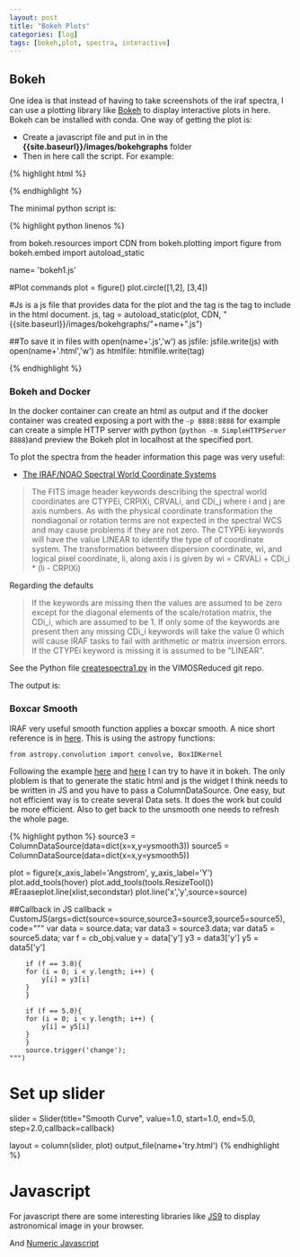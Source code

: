 ```yaml
---
layout: post
title: "Bokeh Plots"
categories: [log]
tags: [bokeh,plot, spectra, interactive]
---
```


## Bokeh

One idea is that instead of having to take screenshots of the iraf spectra, I can use a plotting library like [Bokeh](http://bokeh.pydata.org/en/latest/) to display interactive plots in here. Bokeh can be installed with conda. One way of getting the plot is:

* Create a javascript file and put in in the **{{site.baseurl}}/images/bokehgraphs** folder
* Then in here call the script. For example:

{% highlight html %}
<script
    src="{{site.baseurl}}/images/bokehgraphs/bokeh1.js"
    id="deab7ab7-b894-4eb4-81be-488c6d136d17"
    data-bokeh-model-id="5dcc4051-f29b-439a-8c65-43090c7bab7c"
    data-bokeh-doc-id="d572a467-6563-4a98-859c-4e5242fa207f"
></script>
{% endhighlight %}


The minimal python script is:

{% highlight python linenos %}

from bokeh.resources import CDN
from bokeh.plotting import figure
from bokeh.embed import autoload_static

name= 'bokeh1.js'

#Plot commands
plot = figure()
plot.circle([1,2], [3,4])

#Js is a js file that provides data for the plot and the tag is the tag to include in the html document.
js, tag = autoload_static(plot, CDN, "{{site.baseurl}}/images/bokehgraphs/"+name+".js")

##To save it in files
with open(name+'.js','w') as jsfile:
	jsfile.write(js)
with open(name+'.html','w') as htmlfile:
	htmlfile.write(tag)

{% endhighlight %}


### Bokeh and Docker

In the docker container can create an html as output and if the docker container was created exposing a port with the `-p 8888:8888` for example can create a simple HTTP server with python (`python -m SimpleHTTPServer 8888`)and preview the Bokeh plot in localhost at the specified port.  


To plot the spectra from the header information this page was very useful:

* [The IRAF/NOAO Spectral World Coordinate Systems](http://stsdas.stsci.edu/cgi-bin/gethelp.cgi?specwcs)

> The FITS image header keywords describing the spectral world coordinates are CTYPEi, CRPIXi, CRVALi, and CDi_j where i and j are axis numbers. As with the physical coordinate transformation the nondiagonal or rotation terms are not expected in the spectral WCS and may cause problems if they are not zero. The CTYPEi keywords will have the value LINEAR to identify the type of of coordinate system. The transformation between dispersion coordinate, wi, and logical pixel coordinate, li, along axis i is given by  wi = CRVALi + CDi_i * (li - CRPIXi)

Regarding the defaults

> If the keywords are missing then the values are assumed to be zero except for the diagonal elements of the scale/rotation matrix, the CDi_i, which are assumed to be 1. If only some of the keywords are present then any missing CDi_i keywords will take the value 0 which will cause IRAF tasks to fail with arithmetic or matrix inversion errors. If the CTYPEi keyword is missing it is assumed to be "LINEAR".


See the Python file [createspectra1.py](https://github.com/manuelmarcano22/VIMOSReduced/blob/master/cx0025/createspectra1.py) in the VIMOSReduced git repo. 


The output is:

<script
    src="{{site.baseurl}}/images/bokehgraphs/spectraap2cx25.js"
    id="f7e81da9-3760-4cb2-a8bb-2a33f908d8c3"
    data-bokeh-model-id="60f28dc8-0f87-48c3-9143-a19cac57a213"
    data-bokeh-doc-id="4db13c27-df1f-4859-b48e-332b7b666604"
></script>



### Boxcar Smooth

IRAF very useful smooth function applies a boxcar smooth. A nice short reference is in [here](http://joseph-long.com/writing/AstroPy-boxcar/). This is using the astropy functions:

`from astropy.convolution import convolve, Box1DKernel`

Following the example [here](https://demo.bokehplots.com/apps/sliders) and [here](https://github.com/bokeh/bokeh/blob/master/examples/app/sliders.py) I can try to have it in bokeh. The only ploblem is that to generate the static html and js the widget I think needs to be written in JS and you have to pass a ColumnDataSource. One easy, but not efficient way is to create several Data sets. It does the work but could be more efficient. Also to get back to the unsmooth one needs to refresh the whole page.  

{% highlight python %}
source3 = ColumnDataSource(data=dict(x=x,y=ysmooth3))
source5 = ColumnDataSource(data=dict(x=x,y=ysmooth5))

plot = figure(x_axis_label='Angstrom', y_axis_label='Y')
plot.add_tools(hover)
plot.add_tools(tools.ResizeTool())
#Eraaseplot.line(xlist,secondstar)
plot.line('x','y',source=source)

##Callback in JS
callback = CustomJS(args=dict(source=source,source3=source3,source5=source5), code="""
        var data = source.data;
        var data3 = source3.data;
        var data5 = source5.data;
        var f = cb_obj.value
        y = data['y']
        y3 = data3['y']
        y5 = data5['y']
        
        if (f == 3.0){
        for (i = 0; i < y.length; i++) {
            y[i] = y3[i]
        }
        }
        
        if (f == 5.0){
        for (i = 0; i < y.length; i++) {
            y[i] = y5[i]
        }
        }
        source.trigger('change');
    """)


# Set up slider
slider = Slider(title="Smooth Curve", value=1.0, start=1.0, end=5.0, step=2.0,callback=callback)

layout = column(slider, plot)
output_file(name+'try.html')
{% endhighlight %}



# Javascript 


For javascript there are some interesting libraries like [JS9](http://js9.si.edu/) to display astronomical image in your browser. 

And [Numeric Javascript](http://www.numericjs.com/)





